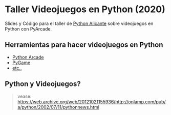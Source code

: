 # Taller Videojuegos en Python (2020)

Slides y Código para el taller de [Python Alicante](https://twitter.com/python_alc) sobre videojuegos en Python con PyArcade.

## Herramientas para hacer videojuegos en Python

- [Python Arcade](https://arcade.academy/)
- [PyGame](https://www.pygame.org/)
- [etc..](https://wiki.python.org/moin/PythonGameLibraries)


## Python y Videojuegos?

> vease: https://web.archive.org/web/20121021155936/http://onlamp.com/pub/a/python/2002/07/11/pythonnews.html
